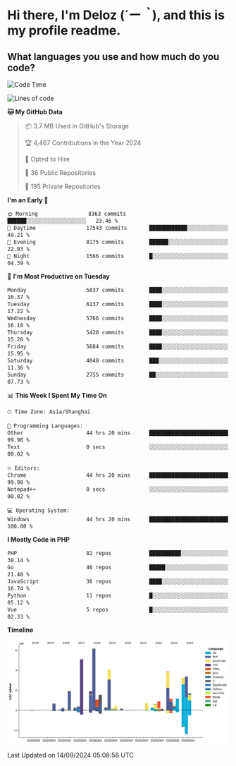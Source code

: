 # **Hi there, I'm Deloz (*´ー｀*), and this is my profile readme.**

## **What languages you use and how much do you code?**

<!--START_SECTION:waka-->
![Code Time](http://img.shields.io/badge/Code%20Time-4%2C654%20hrs%2026%20mins-blue)

![Lines of code](https://img.shields.io/badge/From%20Hello%20World%20I%27ve%20Written-41.9%20million%20lines%20of%20code-blue)

**🐱 My GitHub Data** 

> 📦 3.7 MB Used in GitHub's Storage 
 > 
> 🏆 4,467 Contributions in the Year 2024
 > 
> 💼 Opted to Hire
 > 
> 📜 36 Public Repositories 
 > 
> 🔑 195 Private Repositories 
 > 
**I'm an Early 🐤** 

```text
🌞 Morning                8363 commits        ██████░░░░░░░░░░░░░░░░░░░   23.46 % 
🌆 Daytime                17543 commits       ████████████░░░░░░░░░░░░░   49.21 % 
🌃 Evening                8175 commits        ██████░░░░░░░░░░░░░░░░░░░   22.93 % 
🌙 Night                  1566 commits        █░░░░░░░░░░░░░░░░░░░░░░░░   04.39 % 
```
📅 **I'm Most Productive on Tuesday** 

```text
Monday                   5837 commits        ████░░░░░░░░░░░░░░░░░░░░░   16.37 % 
Tuesday                  6137 commits        ████░░░░░░░░░░░░░░░░░░░░░   17.22 % 
Wednesday                5766 commits        ████░░░░░░░░░░░░░░░░░░░░░   16.18 % 
Thursday                 5420 commits        ████░░░░░░░░░░░░░░░░░░░░░   15.20 % 
Friday                   5684 commits        ████░░░░░░░░░░░░░░░░░░░░░   15.95 % 
Saturday                 4048 commits        ███░░░░░░░░░░░░░░░░░░░░░░   11.36 % 
Sunday                   2755 commits        ██░░░░░░░░░░░░░░░░░░░░░░░   07.73 % 
```


📊 **This Week I Spent My Time On** 

```text
🕑︎ Time Zone: Asia/Shanghai

💬 Programming Languages: 
Other                    44 hrs 20 mins      █████████████████████████   99.98 % 
Text                     0 secs              ░░░░░░░░░░░░░░░░░░░░░░░░░   00.02 % 

🔥 Editors: 
Chrome                   44 hrs 20 mins      █████████████████████████   99.98 % 
Notepad++                0 secs              ░░░░░░░░░░░░░░░░░░░░░░░░░   00.02 % 

💻 Operating System: 
Windows                  44 hrs 20 mins      █████████████████████████   100.00 % 
```

**I Mostly Code in PHP** 

```text
PHP                      82 repos            ██████████░░░░░░░░░░░░░░░   38.14 % 
Go                       46 repos            █████░░░░░░░░░░░░░░░░░░░░   21.40 % 
JavaScript               36 repos            ████░░░░░░░░░░░░░░░░░░░░░   16.74 % 
Python                   11 repos            █░░░░░░░░░░░░░░░░░░░░░░░░   05.12 % 
Vue                      5 repos             █░░░░░░░░░░░░░░░░░░░░░░░░   02.33 % 
```



**Timeline**

![Lines of Code chart](https://raw.githubusercontent.com/deloz/deloz/main/assets/bar_graph.png)


 Last Updated on 14/09/2024 05:08:58 UTC
<!--END_SECTION:waka-->
